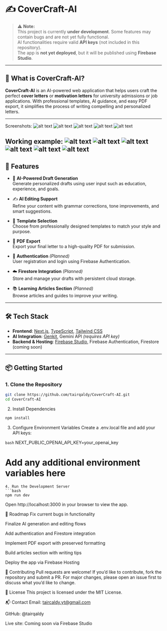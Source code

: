 # ✍️ CoverCraft-AI

> ⚠️ **Note:**  
> This project is currently **under development**. Some features may contain bugs and are not yet fully functional.  
> AI functionalities require valid **API keys** (not included in this repository).  
> The app is **not yet deployed**, but it will be published using **Firebase Studio**.

---

## 🌟 What is CoverCraft-AI?

**CoverCraft-AI** is an AI-powered web application that helps users craft the perfect **cover letters** or **motivation letters** for university admissions or job applications. With professional templates, AI guidance, and easy PDF export, it simplifies the process of writing compelling and personalized letters.

---
Screenshots:
![alt text](image.png)
![alt text](image-1.png)
![alt text](image-2.png)
![alt text](image-3.png)
![alt text](image-4.png)

Working example:
![alt text](image-10.png)
![alt text](image-5.png)
![alt text](image-6.png)
![alt text](image-7.png)
![alt text](image-8.png)
![alt text](image-9.png)
---

## 🔧 Features

- 🧠 **AI-Powered Draft Generation**  
  Generate personalized drafts using user input such as education, experience, and goals.

- ✍️ **AI Editing Support**  
  Refine your content with grammar corrections, tone improvements, and smart suggestions.

- 🎨 **Template Selection**  
  Choose from professionally designed templates to match your style and purpose.

- 📄 **PDF Export**  
  Export your final letter to a high-quality PDF for submission.

- 🔐 **Authentication** *(Planned)*  
  User registration and login using Firebase Authentication.

- ☁️ **Firestore Integration** *(Planned)*  
  Store and manage your drafts with persistent cloud storage.

- 📚 **Learning Articles Section** *(Planned)*  
  Browse articles and guides to improve your writing.

---

## 🛠️ Tech Stack

- **Frontend**: [Next.js](https://nextjs.org/), [TypeScript](https://www.typescriptlang.org/), [Tailwind CSS](https://tailwindcss.com/)
- **AI Integration**: [Genkit](https://github.com/google/genkit), Gemini API *(requires API key)*
- **Backend & Hosting**: [Firebase Studio](https://firebase.google.com/), Firebase Authentication, Firestore (coming soon)

---

## 📦 Getting Started

### 1. Clone the Repository
```bash
git clone https://github.com/tairqaldy/CoverCraft-AI.git
cd CoverCraft-AI
```

2. Install Dependencies
```bash
npm install
```
3. Configure Environment Variables
Create a .env.local file and add your API keys:

```bash```
NEXT_PUBLIC_OPENAI_API_KEY=your_openai_key
# Add any additional environment variables here
```
4. Run the Development Server
```bash
npm run dev
```
Open http://localhost:3000 in your browser to view the app.

🚧 Roadmap
 Fix current bugs in functionality

 Finalize AI generation and editing flows

 Add authentication and Firestore integration

 Implement PDF export with preserved formatting

 Build articles section with writing tips

 Deploy the app via Firebase Hosting

🤝 Contributing
Pull requests are welcome! If you’d like to contribute, fork the repository and submit a PR. For major changes, please open an issue first to discuss what you’d like to change.

📜 License
This project is licensed under the MIT License.

📬 Contact
Email: taircaldy.yt@gmail.com

GitHub: @tairqaldy

Live site: Coming soon via Firebase Studio